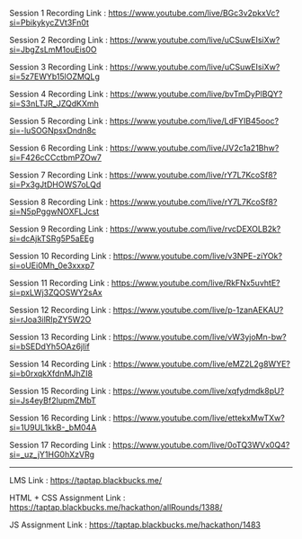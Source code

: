 Session 1 Recording Link : https://www.youtube.com/live/BGc3v2pkxVc?si=PbikykycZVt3Fn0t

Session 2 Recording Link : https://www.youtube.com/live/uCSuwEIsiXw?si=JbgZsLmM1ouEis0O

Session 3 Recording Link : https://www.youtube.com/live/uCSuwEIsiXw?si=5z7EWYb15lOZMQLg

Session 4 Recording Link : https://www.youtube.com/live/bvTmDyPlBQY?si=S3nLTJR_JZQdKXmh

Session 5 Recording Link : https://www.youtube.com/live/LdFYIB45ooc?si=-luSOGNpsxDndn8c

Session 6 Recording Link : https://www.youtube.com/live/JV2c1a21Bhw?si=F426cCCctbmPZOw7

Session 7 Recording Link : https://www.youtube.com/live/rY7L7KcoSf8?si=Px3gJtDHOWS7oLQd

Session 8 Recording Link : https://www.youtube.com/live/rY7L7KcoSf8?si=N5pPggwNOXFLJcst

Session 9 Recording Link : https://www.youtube.com/live/rvcDEXOLB2k?si=dcAjkTSRg5P5aEEg

Session 10 Recording Link : https://www.youtube.com/live/v3NPE-ziYOk?si=oUEi0Mh_0e3xxxp7

Session 11 Recording Link : https://www.youtube.com/live/RkFNx5uvhtE?si=pxLWj3ZQOSWY2sAx

Session 12 Recording Link : https://www.youtube.com/live/p-1zanAEKAU?si=rJoa3ilRIpZY5W2O

Session 13 Recording Link : https://www.youtube.com/live/vW3yjoMn-bw?si=bSEDdYh5OAz6jIif

Session 14 Recording Link : https://www.youtube.com/live/eMZ2L2g8WYE?si=b0rxqkXfdnMJhZI8

Session 15 Recording Link : https://www.youtube.com/live/xqfydmdk8pU?si=Js4eyBf2IupmZMbT

Session 16 Recording Link : https://www.youtube.com/live/ettekxMwTXw?si=1U9UL1kkB-_bM04A

Session 17 Recording Link : https://www.youtube.com/live/0oTQ3WVx0Q4?si=_uz_jY1HG0hXzVRg

----------------------------------------------------

LMS Link : https://taptap.blackbucks.me/

HTML + CSS Assignment Link : https://taptap.blackbucks.me/hackathon/allRounds/1388/

JS Assignment Link : https://taptap.blackbucks.me/hackathon/1483
